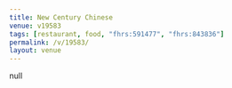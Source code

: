 ```yaml
---
title: New Century Chinese
venue: v19583
tags: [restaurant, food, "fhrs:591477", "fhrs:843836"]
permalink: /v/19583/
layout: venue
---
```

null